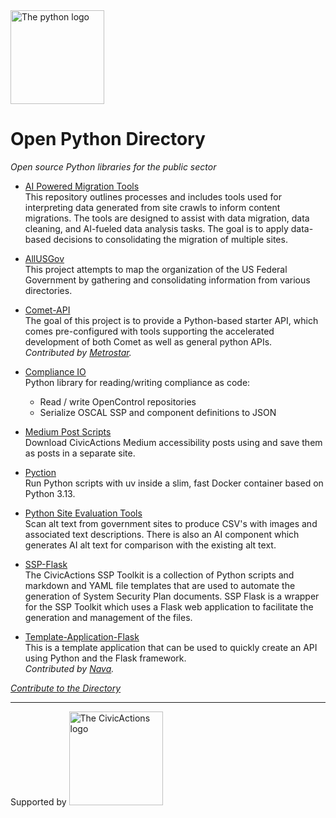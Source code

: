 <img width="150" alt="The python logo" src="https://github.com/user-attachments/assets/d40a934d-b3f5-4a1b-ab12-37bc29d85834" />

# Open Python Directory
_Open source Python libraries for the public sector_

* [AI Powered Migration Tools](https://github.com/CivicActions/ai-crawl-analysis)  
This repository outlines processes and includes tools used for interpreting data generated from site crawls to inform content migrations. The tools are designed to assist with data migration, data cleaning, and AI-fueled data analysis tasks. The goal is to apply data-based decisions to consolidating the migration of multiple sites.

* [AllUSGov](https://github.com/CivicActions/allusgov)  
This project attempts to map the organization of the US Federal Government by gathering and consolidating information from various directories.

* [Comet-API](https://github.com/MetroStar/comet-api)  
The goal of this project is to provide a Python-based starter API, which comes pre-configured with tools supporting the accelerated development of both Comet as well as general python APIs.  
_Contributed by [Metrostar](https://www.metrostar.com/)._

* [Compliance IO](https://github.com/CivicActions/compliance-io)  
Python library for reading/writing compliance as code:
  * Read / write OpenControl repositories
  * Serialize OSCAL SSP and component definitions to JSON

* [Medium Post Scripts](https://github.com/CivicActions/accessibility/tree/main/medium-posts-script)  
Download CivicActions Medium accessibility posts using and save them as posts in a separate site.

* [Pyction](https://github.com/CivicActions/pyction)  
Run Python scripts with uv inside a slim, fast Docker container based on Python 3.13.

* [Python Site Evaluation Tools](https://github.com/CivicActions/site-evaluation-tools/tree/main/python)  
Scan alt text from government sites to produce CSV's with images and associated text descriptions. There is also an AI component which generates AI alt text for comparison with the existing alt text.

* [SSP-Flask](https://github.com/CivicActions/SSP-Flask)  
The CivicActions SSP Toolkit is a collection of Python scripts and markdown and YAML file templates that are used to automate the generation of System Security Plan documents. SSP Flask is a wrapper for the SSP Toolkit which uses a Flask web application to facilitate the generation and management of the files. 

* [Template-Application-Flask](https://github.com/navapbc/template-application-flask)  
This is a template application that can be used to quickly create an API using Python and the Flask framework.  
_Contributed by [Nava](https://www.navapbc.com/)._


<em>[Contribute to the Directory](https://github.com/CivicActions/open-python-directory/issues/new?template=directory-addition-request.md)</em>

<hr />
Supported by <img width="150" alt="The CivicActions logo" src="https://github.com/user-attachments/assets/eb08f270-7d86-45a6-b7c7-b3ce0b79faf4" />

